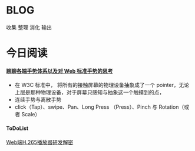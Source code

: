 # BLOG
收集 整理 消化 输出

# 今日阅读
#### [聊聊各端手势体系以及对 Web 标准手势的思考](https://my.oschina.net/u/3161824/blog/5047138)
- 在 W3C 标准中， 将所有的接触屏幕的物理设备抽象成了一个 pointer，无论上层是那种物理设备，对于屏幕只感知与抽象这一个触摸到的点，
- 连续手势与离散手势
- click（Tap）、swipe、Pan、Long Press （Press）、Pinch 与 Rotation（或者 Scale）

#### ToDoList
[Web端H.265播放器研发解密](https://fed.taobao.org/blog/taofed/do71ct/web-player-h265/)